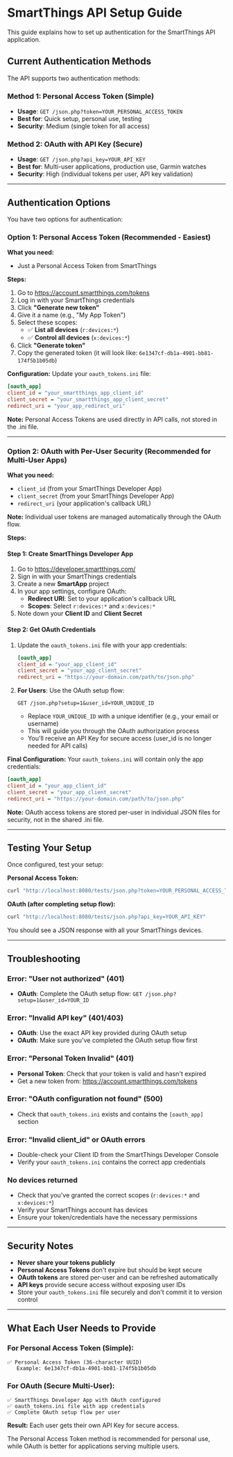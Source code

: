 # SmartThings API Setup Guide

This guide explains how to set up authentication for the SmartThings API application.

## Current Authentication Methods

The API supports two authentication methods:

### Method 1: Personal Access Token (Simple)
- **Usage**: `GET /json.php?token=YOUR_PERSONAL_ACCESS_TOKEN`
- **Best for**: Quick setup, personal use, testing
- **Security**: Medium (single token for all access)

### Method 2: OAuth with API Key (Secure)
- **Usage**: `GET /json.php?api_key=YOUR_API_KEY`
- **Best for**: Multi-user applications, production use, Garmin watches
- **Security**: High (individual tokens per user, API key validation)

---

## Authentication Options

You have two options for authentication:

### Option 1: Personal Access Token (Recommended - Easiest)

**What you need:**
- Just a Personal Access Token from SmartThings

**Steps:**
1. Go to https://account.smartthings.com/tokens
2. Log in with your SmartThings credentials
3. Click **"Generate new token"**
4. Give it a name (e.g., "My App Token")
5. Select these scopes:
   - ✅ **List all devices** (`r:devices:*`)
   - ✅ **Control all devices** (`x:devices:*`)
6. Click **"Generate token"**
7. Copy the generated token (it will look like: `6e1347cf-db1a-4901-bb81-174f5b1b05db`)

**Configuration:**
Update your `oauth_tokens.ini` file:
```ini
[oauth_app]
client_id = "your_smartthings_app_client_id"
client_secret = "your_smartthings_app_client_secret"
redirect_uri = "your_app_redirect_uri"
```

**Note:** Personal Access Tokens are used directly in API calls, not stored in the .ini file.

---

### Option 2: OAuth with Per-User Security (Recommended for Multi-User Apps)

**What you need:**
- `client_id` (from your SmartThings Developer App)
- `client_secret` (from your SmartThings Developer App)  
- `redirect_uri` (your application's callback URL)

**Note:** Individual user tokens are managed automatically through the OAuth flow.

**Steps:**

#### Step 1: Create SmartThings Developer App
1. Go to https://developer.smartthings.com/
2. Sign in with your SmartThings credentials
3. Create a new **SmartApp** project
4. In your app settings, configure OAuth:
   - **Redirect URI**: Set to your application's callback URL
   - **Scopes**: Select `r:devices:*` and `x:devices:*`
5. Note down your **Client ID** and **Client Secret**

#### Step 2: Get OAuth Credentials
1. Update the `oauth_tokens.ini` file with your app credentials:
   ```ini
   [oauth_app]
   client_id = "your_app_client_id"
   client_secret = "your_app_client_secret"
   redirect_uri = "https://your-domain.com/path/to/json.php"
   ```

2. **For Users**: Use the OAuth setup flow:
   ```
   GET /json.php?setup=1&user_id=YOUR_UNIQUE_ID
   ```
   - Replace `YOUR_UNIQUE_ID` with a unique identifier (e.g., your email or username)
   - This will guide you through the OAuth authorization process
   - You'll receive an API Key for secure access (user_id is no longer needed for API calls)

**Final Configuration:**
Your `oauth_tokens.ini` will contain only the app credentials:
```ini
[oauth_app]
client_id = "your_app_client_id"
client_secret = "your_app_client_secret"
redirect_uri = "https://your-domain.com/path/to/json.php"
```

**Note:** OAuth access tokens are stored per-user in individual JSON files for security, not in the shared .ini file.

---

## Testing Your Setup

Once configured, test your setup:

**Personal Access Token:**
```bash
curl "http://localhost:8080/tests/json.php?token=YOUR_PERSONAL_ACCESS_TOKEN"
```

**OAuth (after completing setup flow):**
```bash
curl "http://localhost:8080/tests/json.php?api_key=YOUR_API_KEY"
```

You should see a JSON response with all your SmartThings devices.

---

## Troubleshooting

### Error: "User not authorized" (401)
- **OAuth**: Complete the OAuth setup flow: `GET /json.php?setup=1&user_id=YOUR_ID`

### Error: "Invalid API key" (401/403) 
- **OAuth**: Use the exact API key provided during OAuth setup
- **OAuth**: Make sure you've completed the OAuth setup flow first

### Error: "Personal Token Invalid" (401)
- **Personal Token**: Check that your token is valid and hasn't expired
- Get a new token from: https://account.smartthings.com/tokens

### Error: "OAuth configuration not found" (500)
- Check that `oauth_tokens.ini` exists and contains the `[oauth_app]` section

### Error: "Invalid client_id" or OAuth errors
- Double-check your Client ID from the SmartThings Developer Console
- Verify your `oauth_tokens.ini` contains the correct app credentials

### No devices returned
- Check that you've granted the correct scopes (`r:devices:*` and `x:devices:*`)
- Verify your SmartThings account has devices
- Ensure your token/credentials have the necessary permissions

---

## Security Notes

- **Never share your tokens publicly**
- **Personal Access Tokens** don't expire but should be kept secure
- **OAuth tokens** are stored per-user and can be refreshed automatically
- **API keys** provide secure access without exposing user IDs
- Store your `oauth_tokens.ini` file securely and don't commit it to version control

---

## What Each User Needs to Provide

### For Personal Access Token (Simple):
```
✅ Personal Access Token (36-character UUID)
   Example: 6e1347cf-db1a-4901-bb81-174f5b1b05db
```

### For OAuth (Secure Multi-User):
```
✅ SmartThings Developer App with OAuth configured
✅ oauth_tokens.ini file with app credentials
✅ Complete OAuth setup flow per user
```

**Result:** Each user gets their own API Key for secure access.

The Personal Access Token method is recommended for personal use, while OAuth is better for applications serving multiple users.
